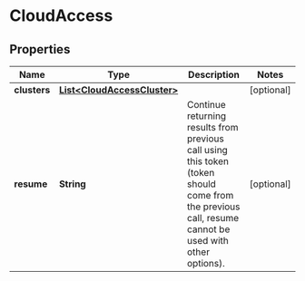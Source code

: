 
# CloudAccess

## Properties
Name | Type | Description | Notes
------------ | ------------- | ------------- | -------------
**clusters** | [**List&lt;CloudAccessCluster&gt;**](CloudAccessCluster.md) |  |  [optional]
**resume** | **String** | Continue returning results from previous call using this token (token should come from the previous call, resume cannot be used with other options). |  [optional]




